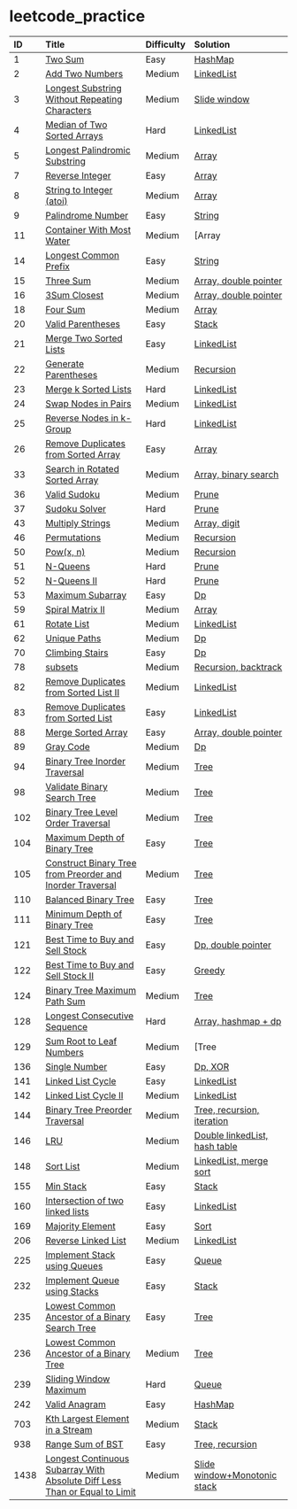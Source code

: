 # leetcode_practice

| ID | Title | Difficulty | Solution
| :------------ | :------------ | :------------ | :------------ |
| 1 | [Two Sum](https://leetcode.com/problems/two-sum/) | Easy | [HashMap](hashMap/1.py)|
| 2 | [Add Two Numbers](https://leetcode.com/problems/add-two-numbers/) | Medium | [LinkedList](linkedList/2.py)|
| 3 | [Longest Substring Without Repeating Characters](https://leetcode-cn.com/problems/longest-substring-without-repeating-characters/) | Medium | [Slide window](slidewindow/3.py)|
| 4 | [Median of Two Sorted Arrays](https://leetcode.com/problems/add-two-numbers/) | Hard | [LinkedList](sort/4.py)|
| 5 | [Longest Palindromic Substring](https://leetcode.com/problems/longest-palindromic-substring/) | Medium | [Array](array/5.py)|
| 7 | [Reverse Integer](https://leetcode.com/problems/reverse-integer/) | Easy | [Array](array/7.py)|
| 8 | [String to Integer (atoi)](https://leetcode.com/problems/string-to-integer-atoi/) | Medium | [Array](array/8.py)|
| 9 | [Palindrome Number](https://leetcode.com/problems/palindrome-number/) | Easy | [String](string/8.py)|
| 11 | [Container With Most Water](https://leetcode.com/problems/container-with-most-water/submissions/) | Medium | [Array|double pointer](array/11.py)|
| 14 | [Longest Common Prefix](https://leetcode.com/problems/longest-common-prefix/) | Easy | [String](string/14.py)|
| 15 | [Three Sum](https://leetcode.com/problems/3sum/) | Medium | [Array, double pointer](array/15.py)|
| 16 | [3Sum Closest](https://leetcode.com/problems/3sum-closest/) | Medium | [Array, double pointer](array/16.py)|
| 18 | [Four Sum](https://leetcode.com/problems/4sum/submissions/) | Medium | [Array](array/18.py)|
| 20 | [Valid Parentheses](https://leetcode.com/problems/valid-parentheses/) | Easy | [Stack](stack/20.py)|
| 21 | [Merge Two Sorted Lists](https://leetcode.com/problems/merge-two-sorted-lists/) | Easy | [LinkedList](linkedList/21.py)|
| 22 | [Generate Parentheses](https://leetcode.com/problems/generate-parentheses/) | Medium | [Recursion](recursion/22.py)|
| 23 | [Merge k Sorted Lists](https://leetcode.com/problems/merge-k-sorted-lists/) | Hard | [LinkedList](linkedList/23.py)|
| 24 | [Swap Nodes in Pairs](https://leetcode.com/problems/swap-nodes-in-pairs/) | Medium | [LinkedList](linkedList/24.py)|
| 25 | [Reverse Nodes in k-Group](https://leetcode.com/problems/reverse-nodes-in-k-group/) | Hard | [LinkedList](linkedList/25.py)|
| 26 | [Remove Duplicates from Sorted Array](https://leetcode-cn.com/problems/remove-duplicates-from-sorted-array/) | Easy | [Array](array/26.py)|
| 33 | [Search in Rotated Sorted Array](https://leetcode-cn.com/problems/search-in-rotated-sorted-array/) | Medium | [Array, binary search](array/33.py)|
| 36 | [Valid Sudoku](https://leetcode.com/problems/valid-sudoku/submissions/) | Medium | [Prune](prune/36.py)|
| 37 | [Sudoku Solver](https://leetcode.com/problems/sudoku-solver/) | Hard | [Prune](prune/37.py)|
| 43 | [Multiply Strings](https://leetcode.com/problems/multiply-strings/) | Medium | [Array, digit](array/43.py)|
| 46 | [Permutations](https://leetcode.com/problems/permutations/) | Medium | [Recursion](recursion/46.py)|
| 50 | [Pow(x, n)](https://leetcode.com/problems/powx-n/) | Medium | [Recursion](recursion/50.py)|
| 51 | [N-Queens](https://leetcode.com/problems/n-queens/) | Hard | [Prune](prune/51.py)|
| 52 | [N-Queens II](https://leetcode.com/problems/n-queens-ii/) | Hard | [Prune](prune/52.py)|
| 53 | [Maximum Subarray](https://leetcode.com/problems/maximum-subarray/) | Easy | [Dp](dp/53.py)| 
| 59 | [Spiral Matrix II](https://leetcode.com/problems/spiral-matrix-ii/) | Medium | [Array](array/59.py)|
| 61 | [Rotate List](https://leetcode.com/problems/rotate-list/) | Medium | [LinkedList](linkedList/61.py)|
| 62 | [Unique Paths  ](https://leetcode.com/problems/unique-paths) | Medium | [Dp](dp/62.py)|
| 70 | [Climbing Stairs](https://leetcode.com/problems/climbing-stairs/) | Easy | [Dp](dp/70.py)|
| 78 | [subsets](https://leetcode-cn.com/problems/subsets/) | Medium | [Recursion, backtrack](recursion/78.py)|
| 82 | [Remove Duplicates from Sorted List II](https://leetcode.com/problems/remove-duplicates-from-sorted-list-ii/) | Medium | [LinkedList](linkedList/82.py)|
| 83 | [Remove Duplicates from Sorted List](https://leetcode.com/problems/remove-duplicates-from-sorted-list/) | Easy | [LinkedList](linkedList/83.py)|
| 88 | [Merge Sorted Array](https://leetcode.com/problems/merge-sorted-array/) | Easy | [Array, double pointer](array/88.py)|
| 89 | [Gray Code](https://leetcode.com/problems/gray-code/) | Medium | [Dp](dp/89.py)|
| 94 | [Binary Tree Inorder Traversal](https://leetcode-cn.com/problems/binary-tree-inorder-traversal/) | Medium | [Tree](tree/94.py)|
| 98 | [Validate Binary Search Tree](https://leetcode.com/problems/validate-binary-search-tree/) | Medium | [Tree](tree/98.py)|
| 102 | [Binary Tree Level Order Traversal](https://leetcode.com/problems/binary-tree-level-order-traversal/) | Medium | [Tree](tree/102.py)|
| 104 | [Maximum Depth of Binary Tree](https://leetcode.com/problems/maximum-depth-of-binary-tree/) | Easy | [Tree](tree/104.py)|
| 105 | [Construct Binary Tree from Preorder and Inorder Traversal](https://leetcode-cn.com/problems/construct-binary-tree-from-preorder-and-inorder-traversal/) | Medium | [Tree](tree/105.py)|
| 110 | [Balanced Binary Tree](https://leetcode-cn.com/problems/balanced-binary-tree/) | Easy | [Tree](tree/110.py)|
| 111 | [Minimum Depth of Binary Tree](https://leetcode.com/problems/minimum-depth-of-binary-tree/) | Easy | [Tree](tree/111.py)|
| 121 | [Best Time to Buy and Sell Stock](https://leetcode.com/problems/best-time-to-buy-and-sell-stock/) | Easy | [Dp, double pointer](dp/121.py)|
| 122 | [Best Time to Buy and Sell Stock II](https://leetcode.com/problems/best-time-to-buy-and-sell-stock-ii/) | Easy | [Greedy](greedy/122.py)|
| 124 | [Binary Tree Maximum Path Sum](https://leetcode.com/problems/binary-tree-maximum-path-sum/) | Medium | [Tree](tree/124.py)|
| 128 | [Longest Consecutive Sequence](https://leetcode-cn.com/problems/longest-consecutive-sequence/) | Hard | [Array, hashmap + dp](hashmap/128.py)|
| 129 | [Sum Root to Leaf Numbers](https://leetcode.com/problems/sum-root-to-leaf-numbers/) | Medium | [Tree|recurision](tree/129.py)|
| 136 | [Single Number](https://leetcode.com/problems/single-number/) | Easy | [Dp, XOR](dp/136.py)|
| 141 | [Linked List Cycle](https://leetcode.com/problems/linked-list-cycle/) | Easy | [LinkedList](linkedList/141.py)|
| 142 | [Linked List Cycle II](https://leetcode.com/problems/linked-list-cycle-ii/) | Medium | [LinkedList](linkedList/142.py)|
| 144 | [Binary Tree Preorder Traversal](https://leetcode.com/problems/binary-tree-preorder-traversal/) | Medium | [Tree, recursion, iteration](tree/144.py)|
| 146 | [LRU](https://leetcode.com/problems/lru-cache/) | Medium | [Double linkedList, hash table](linkedList/146.py)|
| 148 | [Sort List](https://leetcode.com/problems/lru-cache/) | Medium | [LinkedList, merge sort](linkedList/148.py)|
| 155 | [Min Stack](https://leetcode.com/problems/min-stack/) | Easy | [Stack](stack/155.py)|
| 160 | [Intersection of two linked lists](https://leetcode-cn.com/problems/intersection-of-two-linked-lists/) | Easy | [LinkedList](linkedList/160.py)|
| 169 | [Majority Element](https://leetcode.com/problems/majority-element/) | Easy | [Sort](sort/169.py)|
| 206 | [Reverse Linked List](https://leetcode.com/problems/reverse-linked-list/) | Medium | [LinkedList](linkedList/206.py)|
| 225 | [Implement Stack using Queues](https://leetcode.com/problems/implement-stack-using-queues/) | Easy | [Queue](queue/225.py)|
| 232 | [Implement Queue using Stacks](https://leetcode.com/problems/implement-queue-using-stacks/) | Easy | [Stack](stack/232.py)|
| 235 | [Lowest Common Ancestor of a Binary Search Tree](https://leetcode.com/problems/lowest-common-ancestor-of-a-binary-search-tree/) | Easy | [Tree](tree/235.py)|
| 236 | [Lowest Common Ancestor of a Binary Tree](https://leetcode.com/problems/lowest-common-ancestor-of-a-binary-tree/) | Medium | [Tree](tree/236.py)|
| 239 | [Sliding Window Maximum](https://leetcode.com/problems/sliding-window-maximum/submissions/) | Hard | [Queue](queue/239.py)|
| 242 | [Valid Anagram](https://leetcode.com/problems/valid-anagram/) | Easy | [HashMap](hashMap/242.py)|
| 703 | [Kth Largest Element in a Stream](https://leetcode.com/problems/kth-largest-element-in-a-stream/) | Medium | [Stack](stack/232.py)|
| 938 | [Range Sum of BST](https://leetcode-cn.com/problems/range-sum-of-bst/) | Easy | [Tree, recursion](tree/938.py)|
| 1438 | [Longest Continuous Subarray With Absolute Diff Less Than or Equal to Limit](https://leetcode.com/problems/longest-continuous-subarray-with-absolute-diff-less-than-or-equal-to-limit/) | Medium | [Slide window+Monotonic stack](slidewindow/1438.py)|
 